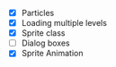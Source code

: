 - [x] Particles
- [x] Loading multiple levels
- [x] Sprite class
- [ ] Dialog boxes
- [x] Sprite Animation
